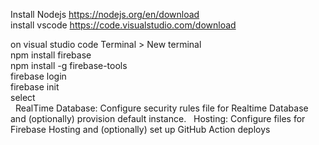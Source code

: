 Install Nodejs https://nodejs.org/en/download <br>
install vscode https://code.visualstudio.com/download <br>

on visual studio code Terminal > New terminal <br>
npm install firebase <br>
npm install -g firebase-tools <br>
firebase login <br>
firebase init <br>
select <br>
&nbsp; RealTime Database: Configure security rules file for Realtime Database and (optionally) provision default instance.
&nbsp; Hosting: Configure files for Firebase Hosting and (optionally) set up GitHub Action deploys
